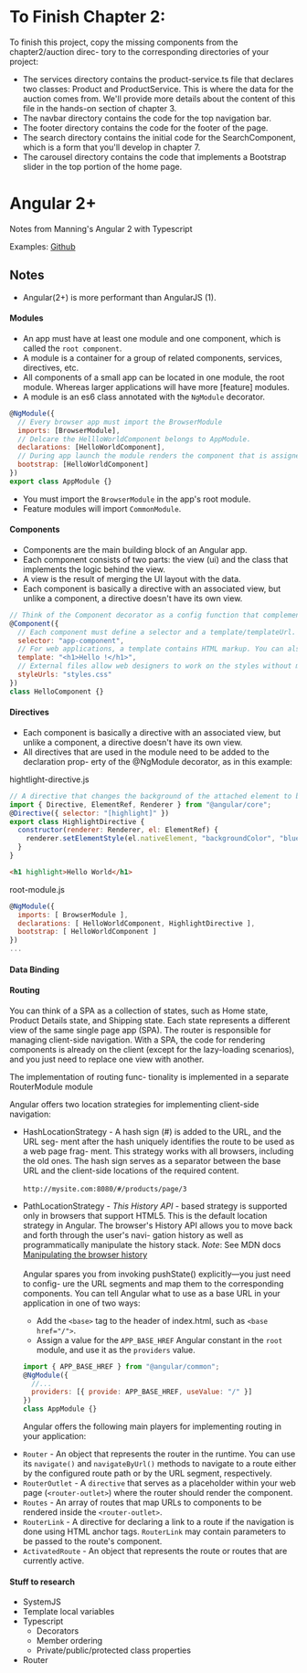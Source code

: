 # To Finish Chapter 2:

To finish this project, copy the missing components from the chapter2/auction direc- tory to the corresponding directories of your project:

- The services directory contains the product-service.ts file that declares two classes: Product and ProductService. This is where the data for the auction comes from. We'll provide more details about the content of this file in the hands-on section of chapter 3.
- The navbar directory contains the code for the top navigation bar.
- The footer directory contains the code for the footer of the page.
- The search directory contains the initial code for the SearchComponent, which is a form that you'll develop in chapter 7.
- The carousel directory contains the code that implements a Bootstrap slider in the top portion of the home page.

# Angular 2+

Notes from Manning's Angular 2 with Typescript

Examples:
[Github](https://github.com/Farata/angular2typescript)

## Notes

- Angular(2+) is more performant than AngularJS (1).

#### Modules

- An app must have at least one module and one component, which is called the `root component`.
- A module is a container for a group of related components, services, directives, etc.
- All components of a small app can be located in one module, the root module. Whereas larger applications will have more [feature] modules.
- A module is an es6 class annotated with the `NgModule` decorator.

```javascript
@NgModule({
  // Every browser app must import the BrowserModule
  imports: [BrowserModule],
  // Delcare the HellloWorldComponent belongs to AppModule.
  declarations: [HelloWorldComponent],
  // During app launch the module renders the component that is assigned to the bootsrap property of NgModule.
  bootstrap: [HelloWorldComponent]
})
export class AppModule {}
```

- You must import the `BrowserModule` in the app's root module.
- Feature modules will import `CommonModule`.

#### Components

- Components are the main building block of an Angular app.
- Each component consists of two parts: the view (ui) and the class that implements the logic behind the view.
- A view is the result of merging the UI layout with the data.
- Each component is basically a directive with an associated view, but unlike a component, a directive doesn't have its own view.

```javascript
// Think of the Component decorator as a config function that complements the class.
@Component({
  // Each component must define a selector and a template/templateUrl.
  selector: "app-component",
  // For web applications, a template contains HTML markup. You can also use another language for rendering native mobile applications provided by third-party frameworks.
  template: "<h1>Hello !</h1>",
  // External files allow web designers to work on the styles without modifying the application code.
  styleUrls: "styles.css"
})
class HelloComponent {}
```

#### Directives

- Each component is basically a directive with an associated view, but unlike a component, a directive doesn't have its own view.
- All directives that are used in the module need to be added to the declaration prop- erty of the @NgModule decorator, as in this example:

hightlight-directive.js

```javascript
// A directive that changes the background of the attached element to blue:
import { Directive, ElementRef, Renderer } from "@angular/core";
@Directive({ selector: "[highlight]" })
export class HighlightDirective {
  constructor(renderer: Renderer, el: ElementRef) {
    renderer.setElementStyle(el.nativeElement, "backgroundColor", "blue");
  }
}
```

```html
<h1 highlight>Hello World</h1>
```

root-module.js

```javascript
@NgModule({
  imports: [ BrowserModule ],
  declarations: [ HelloWorldComponent, HighlightDirective ],
  bootstrap: [ HelloWorldComponent ]
})
...
```

#### Data Binding

#### Routing

You can think of a SPA as a collection of states, such as Home state, Product Details state, and Shipping state. Each state represents a different view of the same single page app (SPA). The router is responsible for managing client-side navigation. With a SPA, the code for rendering components is already on the client (except for the lazy-loading scenarios), and you just need to replace one view with another.

The implementation of routing func- tionality is implemented in a separate RouterModule module

Angular offers two location strategies for implementing client-side navigation:

- HashLocationStrategy - A hash sign (#) is added to the URL, and the URL seg- ment after the hash uniquely identifies the route to be used as a web page frag- ment. This strategy works with all browsers, including the old ones. The hash sign serves as a separator between the base URL and the client-side locations of the required content. <br><br>`http://mysite.com:8080/#/products/page/3`

- PathLocationStrategy - _This History API_ - based strategy is supported only in browsers that support HTML5. This is the default location strategy in Angular. The browser's History API allows you to move back and forth through the user's navi- gation history as well as programmatically manipulate the history stack. _Note_: See MDN docs [Manipulating the browser history](http://mng.bz/i64G)<br><br>Angular spares you from invoking pushState() explicitly—you just need to config- ure the URL segments and map them to the corresponding components. You can tell Angular what to use as a base URL in your application in one of two ways:

  - Add the `<base>` tag to the header of index.html, such as `<base href="/">`.
  - Assign a value for the `APP_BASE_HREF` Angular constant in the `root` module, and use it as the `providers` value.

  ```javascript
  import { APP_BASE_HREF } from "@angular/common";
  @NgModule({
    //...
    providers: [{ provide: APP_BASE_HREF, useValue: "/" }]
  })
  class AppModule {}
  ```

  Angular offers the following main players for implementing routing in your application:

* `Router` - An object that represents the router in the runtime. You can use its `navigate()` and `navigateByUrl()` methods to navigate to a route either by the configured route path or by the URL segment, respectively.
* `RouterOutlet` - A `directive` that serves as a placeholder within your web page (`<router-outlet>`) where the router should render the component.
* `Routes` - An array of routes that map URLs to components to be rendered inside the `<router-outlet>`.
* `RouterLink` - A directive for declaring a link to a route if the navigation is done using HTML anchor tags. `RouterLink` may contain parameters to be passed to the route's component.
* `ActivatedRoute` - An object that represents the route or routes that are currently active.

#### Stuff to research

- SystemJS
- Template local variables
- Typescript
  - Decorators
  - Member ordering
  - Private/public/protected class properties
- Router
